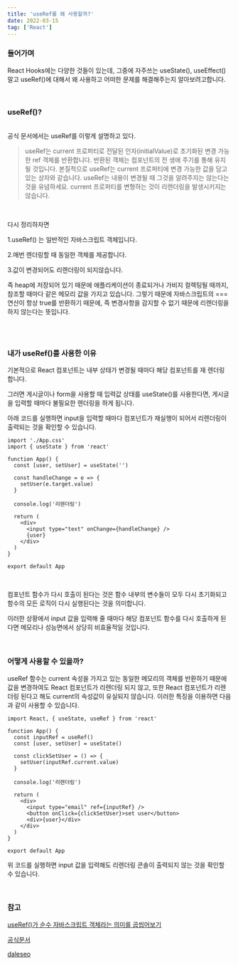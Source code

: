 ```yaml
---
title: 'useRef를 왜 사용할까?'
date: 2022-03-15
tag: ['React']
---
```


### 들어가며

React Hooks에는 다양한 것들이 있는데, 그중에 자주쓰는 useState(), useEffect() 말고 useRef()에 대해서 왜 사용하고 어떠한 문제를 해결해주는지 알아보려고합니다.

<br/>

### useRef()?

<br/>
공식 문서에서는 useRef를 이렇게 설명하고 있다.

<br/>

<blockquote>
useRef는 current 프로퍼티로 전달된 인자(initialValue)로 초기화된 변경 가능한 ref 객체를 반환합니다. 반환된 객체는 컴포넌트의 전 생애 주기를 통해 유지될 것입니다. 본질적으로 useRef는 current 프로퍼티에 변경 가능한 값을 담고 있는 상자와 같습니다. useRef는 내용이 변경될 때 그것을 알려주지는 않는다는 것을 유념하세요. current 프로퍼티를 변형하는 것이 리렌더링을 발생시키지는 않습니다.
</blockquote>

<br/>

다시 정리하자면

1.useRef() 는 일반적인 자바스크립트 객체입니다.

2.매번 렌더링할 때 동일한 객체를 제공합니다.

3.값이 변경되어도 리렌더링이 되지않습니다.

즉 heap에 저장되어 있기 때문에 애플리케이션이 종료되거나 가비지 컬렉팅될 때까지, 참조할 때마다 같은 메모리 값을 가지고 있습니다. 그렇기 때문에 자바스크립트의 === 연산이 항상 true를 반환하기 때문에, 즉 변경사항을 감지할 수 없기 때문에 리렌더링을 하지 않는다는 뜻입니다.

<br/>
<br/>

### 내가 useRef()를 사용한 이유

기본적으로 React 컴포넌트는 내부 상태가 변경될 때마다 해당 컴포넌트를 재 렌더링 합니다.

그러면 게시글이나 form을 사용할 때 입력값 상태를 useState()를 사용한다면, 게시글을 입력할 때마다 불필요한 렌더링을 하게 됩니다.

아래 코드를 실행하면 input을 입력할 때마다 컴포넌트가 재실행이 되어서 리렌더링이 출력되는 것을 확인할 수 있습니다.

```tsx
import './App.css'
import { useState } from 'react'

function App() {
  const [user, setUser] = useState('')

  const handleChange = e => {
    setUser(e.target.value)
  }

  console.log('리렌더링')

  return (
    <div>
      <input type="text" onChange={handleChange} />
      {user}
    </div>
  )
}

export default App
```

<br/>

컴포넌트 함수가 다시 호출이 된다는 것은 함수 내부의 변수들이 모두 다시 초기화되고 함수의 모든 로직이 다시 실행된다는 것을 의미합니다.

이러한 상황에서 input 값을 입력해 줄 때마다 해당 컴포넌트 함수를 다시 호출하게 된다면 메모리나 성능면에서 상당히 비효율적일 것입니다.

<br/>

### 어떻게 사용할 수 있을까?

useRef 함수는 current 속성을 가지고 있는 동일한 메모리의 객체를 반환하기 때문에 값을 변경하여도 React 컴포넌트가 리렌더링 되지 않고, 또한 React 컴포넌트가 리렌더링 된다고 해도 current의 속성값이 유실되지 않습니다. 이러한 특징을 이용하면 다음과 같이 사용할 수 있습니다.

```tsx
import React, { useState, useRef } from 'react'

function App() {
  const inputRef = useRef()
  const [user, setUser] = useState()

  const clickSetUser = () => {
    setUser(inputRef.current.value)
  }

  console.log('리렌더링')

  return (
    <div>
      <input type="email" ref={inputRef} />
      <button onClick={clickSetUser}>set user</button>
      <div>{user}</div>
    </div>
  )
}

export default App
```

위 코드를 실행하면 input 값을 입력해도 리렌더링 콘솔이 출력되지 않는 것을 확인할 수 있습니다.

<br/>

### 참고

[useRef()가 순수 자바스크립트 객체라는 의미를 곱씹어보기](https://minoo.medium.com/useref-%EA%B0%80-%EC%88%9C%EC%88%98-%EC%9E%90%EB%B0%94%EC%8A%A4%ED%81%AC%EB%A6%BD%ED%8A%B8-%EA%B0%9D%EC%B2%B4%EB%A5%BC-%EC%83%9D%EC%84%B1%ED%95%9C%EB%8B%A4%EB%8A%94-%EC%9D%98%EB%AF%B8%EB%A5%BC-%EA%B3%B1%EC%94%B9%EC%96%B4%EB%B3%B4%EA%B8%B0-8a0857fc5ebb)

[공식문서](https://ko.reactjs.org/docs/hooks-reference.html#useref)

[daleseo](https://www.daleseo.com/react-hooks-use-ref/)
